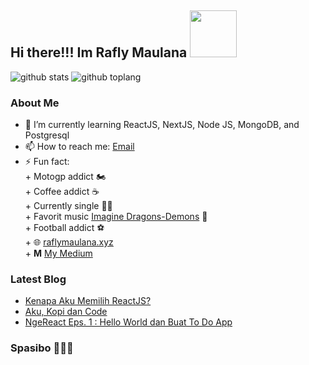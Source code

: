 ## Hi there!!! Im Rafly Maulana <img src="https://i.pinimg.com/originals/0b/f2/ba/0bf2baebc370e83b26b1e5ef6a558f07.gif" height="75" alt=""/>  
  
![github stats](https://github-readme-stats.vercel.app/api?username=raflymaulana28&show_icons=true&theme=radical)  ![github toplang](https://github-readme-stats.vercel.app/api/top-langs/?username=raflymaulana28&layout=compact&theme=nightowl)

### About Me    
- 🌱 I’m currently learning ReactJS, NextJS, Node JS, MongoDB, and Postgresql     
- 📫 How to reach me: [Email](https://mail.google.com/mail/u/0/#inbox?compose=GTvVlcSGLdVxsnQhBhCTKpvClGrxKZcBzqxmLScGqWqqnHGWvcrRgTRbMVxkMTMtjcznTZMLSpCxL)  
- ⚡ Fun fact:   
      + Motogp addict 🏍️  
      + Coffee addict ☕   
      + Currently single 👨‍🦱   
      + Favorit music [Imagine Dragons-Demons](https://www.youtube.com/watch?v=mWRsgZuwf_8) 🎵  
      + Football addict ⚽   
      + 🌐 [raflymaulana.xyz](https://raflymaulana.xyz)    
      + <b>M</b> [My Medium](https://medium.com/@raflymaulana)  
  
### Latest Blog  
- [Kenapa Aku Memilih ReactJS?](https://medium.com/@raflymaulana/kenapa-aku-memilih-react-js-94c82da48623)  
- [Aku, Kopi dan Code](https://medium.com/@raflymaulana/aku-kopi-dan-code-a34de3e399e8)  
- [NgeReact Eps. 1 : Hello World dan Buat To Do App](https://raflymaulana.medium.com/ngereact-eps-1-hello-world-dan-buat-to-do-app-1945b3797798)
    

### Spasibo 👋👋👋  
<img src="https://i.giphy.com/media/ZEwwUHQOb7RBaywZds/giphy.webp" alt=""/>
